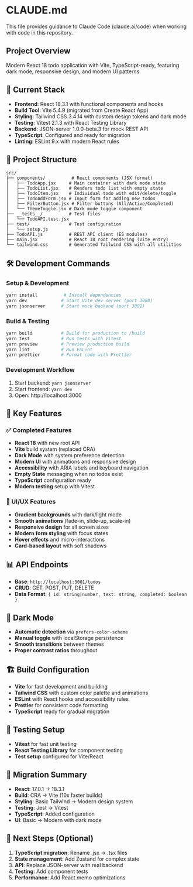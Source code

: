 # CLAUDE.md

This file provides guidance to Claude Code (claude.ai/code) when working with code in this repository.

## Project Overview
Modern React 18 todo application with Vite, TypeScript-ready, featuring dark mode, responsive design, and modern UI patterns.

## 🚀 Current Stack
- **Frontend**: React 18.3.1 with functional components and hooks
- **Build Tool**: Vite 5.4.9 (migrated from Create React App)
- **Styling**: Tailwind CSS 3.4.14 with custom design tokens and dark mode
- **Testing**: Vitest 2.1.3 with React Testing Library
- **Backend**: JSON-server 1.0.0-beta.3 for mock REST API
- **TypeScript**: Configured and ready for migration
- **Linting**: ESLint 9.x with modern React rules

## 📁 Project Structure
```
src/
├── components/          # React components (JSX format)
│   ├── TodoApp.jsx     # Main container with dark mode state
│   ├── TodoList.jsx    # Renders todo list with empty state
│   ├── TodoItem.jsx    # Individual todo with edit/delete/toggle
│   ├── TodoAddForm.jsx # Input form for adding new todos
│   ├── FilterButton.jsx # Filter buttons (All/Active/Completed)
│   └── ThemeToggle.jsx # Dark mode toggle component
├── __tests__/          # Test files
│   └── TodoAPI.test.jsx
├── test/               # Test configuration
│   └── setup.js
├── TodoAPI.js          # REST API client (ES modules)
├── main.jsx            # React 18 root rendering (Vite entry)
└── tailwind.css        # Generated Tailwind CSS with all utilities
```

## 🛠️ Development Commands

### Setup & Development
```bash
yarn install          # Install dependencies
yarn dev             # Start Vite dev server (port 3000)
yarn jsonserver      # Start mock backend (port 3001)
```

### Build & Testing
```bash
yarn build           # Build for production to /build
yarn test            # Run tests with Vitest
yarn preview         # Preview production build
yarn lint            # Run ESLint
yarn prettier        # Format code with Prettier
```

### Development Workflow
1. Start backend: `yarn jsonserver`
2. Start frontend: `yarn dev`
3. Open: http://localhost:3000

## 🎯 Key Features

### ✅ Completed Features
- **React 18** with new root API
- **Vite** build system (replaced CRA)
- **Dark Mode** with system preference detection
- **Modern UI** with animations and responsive design
- **Accessibility** with ARIA labels and keyboard navigation
- **Empty State** messaging when no todos exist
- **TypeScript** configuration ready
- **Modern testing** setup with Vitest

### 🎨 UI/UX Features
- **Gradient backgrounds** with dark/light mode
- **Smooth animations** (fade-in, slide-up, scale-in)
- **Responsive design** for all screen sizes
- **Modern form styling** with focus states
- **Hover effects** and micro-interactions
- **Card-based layout** with soft shadows

## 📊 API Endpoints
- **Base**: `http://localhost:3001/todos`
- **CRUD**: GET, POST, PUT, DELETE
- **Data Format**: `{ id: string|number, text: string, completed: boolean }`

## 🌙 Dark Mode
- **Automatic detection** via `prefers-color-scheme`
- **Manual toggle** with localStorage persistence
- **Smooth transitions** between themes
- **Proper contrast ratios** throughout

## 🏗️ Build Configuration
- **Vite** for fast development and building
- **Tailwind CSS** with custom color palette and animations
- **ESLint** with React hooks and accessibility rules
- **Prettier** for consistent code formatting
- **TypeScript** ready for gradual migration

## 🧪 Testing Setup
- **Vitest** for fast unit testing
- **React Testing Library** for component testing
- **Test setup** configured for Vite/React

## 🔄 Migration Summary
- **React**: 17.0.1 → 18.3.1
- **Build**: CRA → Vite (10x faster builds)
- **Styling**: Basic Tailwind → Modern design system
- **Testing**: Jest → Vitest
- **TypeScript**: Added configuration
- **UI**: Basic → Modern with dark mode

## 🚀 Next Steps (Optional)
1. **TypeScript migration**: Rename .jsx → .tsx files
2. **State management**: Add Zustand for complex state
3. **API**: Replace JSON-server with real backend
4. **Testing**: Add component tests
5. **Performance**: Add React.memo optimizations